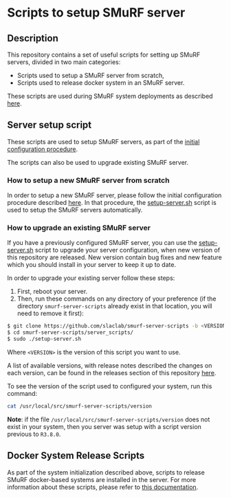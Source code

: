 # Scripts to setup SMuRF server

## Description

This repository contains a set of useful scripts for setting up SMuRF servers, divided in two main categories:
- Scripts used to setup a SMuRF server from scratch,
- Scripts used to release docker system in an SMuRF server.

These scripts are used during SMuRF system deployments as described [here](https://confluence.slac.stanford.edu/display/SMuRF/SMuRF+Deployment).

## Server setup script

These scripts are used to setup SMuRF servers, as part of the [initial configuration procedure](https://confluence.slac.stanford.edu/display/SMuRF/SMuRF+System+Initial+Configuration).

The scripts can also be used to upgrade existing SMuRF server.

### How to setup a new SMuRF server from scratch

In order to setup a new SMuRF server, please follow the initial configuration procedure described [here](https://confluence.slac.stanford.edu/display/SMuRF/SMuRF+System+Initial+Configuration). In that procedure, the [setup-server.sh](server_scripts/setup-server.sh) script is used to setup the SMuRF servers automatically.

### How to upgrade an existing SMuRF server

If you have a previously configured SMuRF server, you can use the [setup-server.sh](server_scripts/setup-server.sh) script to upgrade your server configuration, when new version of this repository are released. New version contain bug fixes and new feature which you should install in your server to keep it up to date.

In order to upgrade your existing server follow these steps:

1. First, reboot your server.
2. Then, run these commands on any directory of your preference (if the directory `smurf-server-scripts` already exist in that location, you will need to remove it first):
```bash
$ git clone https://github.com/slaclab/smurf-server-scripts -b <VERSION>
$ cd smurf-server-scripts/server_scripts/
$ sudo ./setup-server.sh
```

Where `<VERSION>` is the version of this script you want to use.

A list of available versions, with release notes described the changes on each version, can be found in the releases section of this repository [here](https://github.com/slaclab/smurf-server-scripts/releases).

To see the version of the script used to configured your system, run this command:
```bash
cat /usr/local/src/smurf-server-scripts/version
```

**Note**: if the file `/usr/local/src/smurf-server-scripts/version` does not exist in your system, then you server was setup with a script version previous to `R3.8.0`.

## Docker System Release Scripts

As part of the system initialization described above, scripts to release SMuRF docker-based systems are installed in the server. For more information about these scripts, please refer to [this documentation](docker_scripts/README.md).
